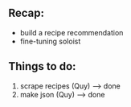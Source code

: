 ## Recap:
* build a recipe recommendation
* fine-tuning soloist
## Things to do:
1) scrape recipes (Quy) --> done
2) make json (Quy) --> done
